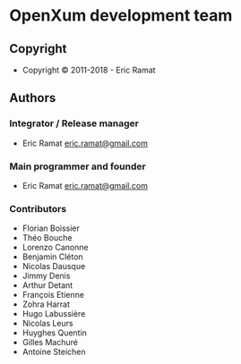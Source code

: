 # OpenXum development team

## Copyright

- Copyright © 2011-2018 - Eric Ramat

## Authors

### Integrator / Release manager

- Eric Ramat <eric.ramat@gmail.com>


### Main programmer and founder

- Eric Ramat <eric.ramat@gmail.com>

### Contributors

- Florian Boissier
- Théo Bouche
- Lorenzo Canonne
- Benjamin Cléton
- Nicolas Dausque
- Jimmy Denis
- Arthur Detant
- François Etienne
- Zohra Harrat
- Hugo Labussière
- Nicolas Leurs
- Huyghes Quentin
- Gilles Machuré
- Antoine Steichen